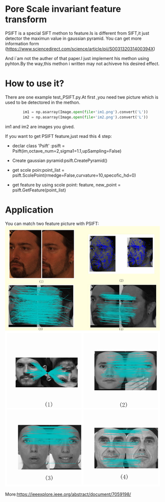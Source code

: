 # Pore Scale invariant feature transform
PSIFT is a special SIFT methon to feature.Is is different from SIFT,it just detector the maximun value in gaussian pyramid.
You can get more information form (https://www.sciencedirect.com/science/article/pii/S003132031400394X)

And i`am not the auther of that paper.I just implement his methon using pyhton.By the way,this methon i written may not achiveve his desired effect.
# How to use it?
There are one example test_PSIFT.py.At first ,you need twe picture which is used to be detectored in the methon.
```python
        im1 = np.asarray(Image.open(file+'im1.png').convert('L'))
        im2 = np.asarray(Image.open(file+'im2.png').convert('L'))
```
im1 and im2 are images you gived.

If you want to get PSIFT feature,just read this 4 step:
* declar class 'Psift' :psift = Psift(im,octave_num=2,sigma1=1.1,upSampling=False)

* Create gaussian pyramid:psift.CreatePyramid()
* get scole poin:point_list = psift.ScolePoint(rmedge=False,curvature=10,specofic_hd=0)

* get feature by using scole point:  feature, new_point = psift.GetFeature(point_list)

# Application
You can match two feature picture with PSIFT:
![man](./figure/man.jpg)
![four](./figure/four.png)

More:https://ieeexplore.ieee.org/abstract/document/7059198/
